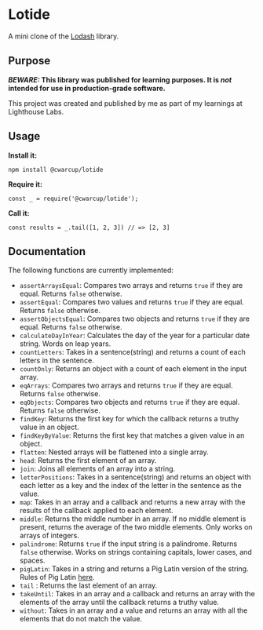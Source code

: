 # Lotide

A mini clone of the [Lodash](https://lodash.com) library.

## Purpose

**_BEWARE:_ This library was published for learning purposes. It is _not_ intended for use in production-grade software.**

This project was created and published by me as part of my learnings at Lighthouse Labs. 

## Usage

**Install it:**

`npm install @cwarcup/lotide`

**Require it:**

`const _ = require('@cwarcup/lotide');`

**Call it:**

`const results = _.tail([1, 2, 3]) // => [2, 3]`

## Documentation

The following functions are currently implemented:

- `assertArraysEqual`: Compares two arrays and returns `true` if they are equal. Returns `false` otherwise.
- `assertEqual`: Compares two values and returns `true` if they are equal. Returns `false` otherwise.
- `assertObjectsEqual`: Compares two objects and returns `true` if they are equal. Returns `false` otherwise.
- `calculateDayInYear`: Calculates the day of the year for a particular date string. Words on leap years. 
- `countLetters`: Takes in a sentence(string) and returns a count of each letters in the sentence.
- `countOnly`: Returns an object with a count of each element in the input array.
- `eqArrays`: Compares two arrays and returns `true` if they are equal. Returns `false` otherwise.
- `eqObjects`: Compares two objects and returns `true` if they are equal. Returns `false` otherwise.
- `findKey`: Returns the first key for which the callback returns a truthy value in an object.
- `findKeyByValue`: Returns the first key that matches a given value in an object.
- `flatten`: Nested arrays will be flattened into a single array.
- `head`: Returns the first element of an array.
- `join`: Joins all elements of an array into a string.
- `letterPositions`: Takes in a sentence(string) and returns an object with each letter as a key and the index of the letter in the sentence as the value.
- `map`: Takes in an array and a callback and returns a new array with the results of the callback applied to each element.
- `middle`: Returns the middle number in an array. If no middle element is present, returns the average of the two middle elements. Only works on arrays of integers.
- `palindrome`: Returns `true` if the input string is a palindrome. Returns `false` otherwise. Works on strings containing capitals, lower cases, and spaces.
- `pigLatin`: Takes in a string and returns a Pig Latin version of the string. Rules of Pig Latin [here](https://web.ics.purdue.edu/~morelanj/RAO/prepare2.html).
- `tail` : Returns the last element of an array.
- `takeUntil`: Takes in an array and a callback and returns an array with the elements of the array until the callback returns a truthy value.
- `without`: Takes in an array and a value and returns an array with all the elements that do not match the value.